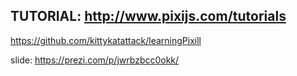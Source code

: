 ## TUTORIAL: http://www.pixijs.com/tutorials
https://github.com/kittykatattack/learningPixill

slide: https://prezi.com/p/jwrbzbcc0okk/